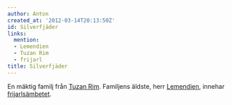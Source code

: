 ```yaml
---
author: Anton
created_at: '2012-03-14T20:13:50Z'
id: Silverfjäder
links:
  mention:
  - Lemendien
  - Tuzan Rim
  - frijarl
title: Silverfjäder
---
```


En mäktig familj från [Tuzan Rim]. Familjens äldste, herr [Lemendien], innehar [frijarlsämbetet].

  [Tuzan Rim]: Tuzan_Rim
  [Lemendien]: Lemendien
  [frijarlsämbetet]: frijarl
